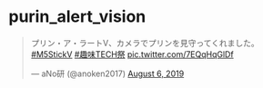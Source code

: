 # purin_alert_vision

<blockquote class="twitter-tweet"><p lang="ja" dir="ltr">プリン・ア・ラートV、カメラでプリンを見守ってくれました。<a href="https://twitter.com/hashtag/M5StickV?src=hash&amp;ref_src=twsrc%5Etfw">#M5StickV</a> <a href="https://twitter.com/hashtag/%E8%B6%A3%E5%91%B3TECH%E7%A5%AD?src=hash&amp;ref_src=twsrc%5Etfw">#趣味TECH祭</a> <a href="https://t.co/7EQqHqGlDf">pic.twitter.com/7EQqHqGlDf</a></p>&mdash; aNo研 (@anoken2017) <a href="https://twitter.com/anoken2017/status/1158851988496375808?ref_src=twsrc%5Etfw">August 6, 2019</a></blockquote> <script async src="https://platform.twitter.com/widgets.js" charset="utf-8"></script> 
